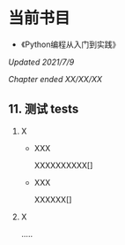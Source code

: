 # 当前书目

* 《Python编程从入门到实践》

<i>Updated 2021/7/9</i>

<i>Chapter ended XX/XX/XX</i>

## 11. 测试 tests

1. X

   * XXX

     XXXXXXXXXX[]

   * XXX

     XXXXXX[]

2. X

   .....



 